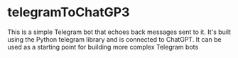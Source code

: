 # telegramToChatGP3
This is a simple Telegram bot that echoes back messages sent to it. It's built using the Python telegram library and is connected to ChatGPT. It can be used as a starting point for building more complex Telegram bots
